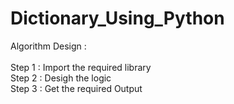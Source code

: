 # Dictionary_Using_Python

Algorithm Design : <br>
<br>
Step 1 : Import the required library <br>
Step 2 : Desigh the logic            <br>
Step 3 : Get the required Output      
